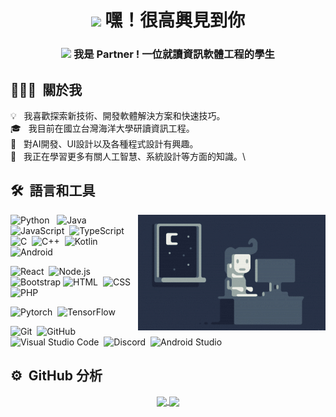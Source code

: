 <h1 align="center"> <img src="https://emojis.slackmojis.com/emojis/images/1531849430/4246/blob-sunglasses.gif?1531849430" width="36"/> 嘿！很高興見到你 </h1>

<h3 align="center"> 
    <img src="https://media.giphy.com/media/hvRJCLFzcasrR4ia7z/giphy.gif" width="21"></a> 我是 Partner ! 一位就讀資訊軟體工程的學生
</h3> 

## 👨🏻‍💻 &nbsp;關於我

💡 &nbsp;   我喜歡探索新技術、開發軟體解決方案和快速技巧。\
🎓 &nbsp;   我目前在國立台灣海洋大學研讀資訊工程。\
🎯 &nbsp;   對AI開發、UI設計以及各種程式設計有興趣。\
🌱 &nbsp;   我正在學習更多有關人工智慧、系統設計等方面的知識。\

## 🛠 &nbsp;語言和工具

![Python](https://img.shields.io/badge/-Python-05122A?style=flat&logo=python) 
<img alt="Night Coding" src="https://raw.githubusercontent.com/AVS1508/AVS1508/master/assets/Night-Coding.gif" align="right"/>
&nbsp;
![Java](https://img.shields.io/badge/-Java-05122A?style=flat&logo=java)&nbsp;
![JavaScript](https://img.shields.io/badge/-JavaScript-05122A?style=flat&logo=javascript)&nbsp;
![TypeScript](https://img.shields.io/badge/-TypeScript-05122A?style=flat&logo=typeScript)&nbsp;
![C](https://img.shields.io/badge/-C-05122A?style=flat&logo=C)&nbsp;
![C++](https://img.shields.io/badge/-C++-05122A?style=flat&logo=C%2B%2B)&nbsp;
![Kotlin](https://img.shields.io/badge/-Kotlin-05122A?style=flat&logo=kotlin)&nbsp;
![Android](https://img.shields.io/badge/-Android-05122A?style=flat&logo=android)&nbsp;

![React](https://img.shields.io/badge/-React-05122A?style=flat&logo=react)&nbsp;
![Node.js](https://img.shields.io/badge/-Node.js-05122A?style=flat&logo=node.js)&nbsp;
![Bootstrap](https://img.shields.io/badge/-Bootstrap-05122A?style=flat&logo=bootstrap&logoColor=563D7C)
![HTML](https://img.shields.io/badge/-HTML-05122A?style=flat&logo=HTML5)&nbsp;
![CSS](https://img.shields.io/badge/-CSS-05122A?style=flat&logo=CSS3&logoColor=1572B6)&nbsp;
![PHP](https://img.shields.io/badge/-PHP-05122A?style=flat&logo=PHP&logoColor=1572B6)&nbsp;

![Pytorch](https://img.shields.io/badge/-Pytorch-05122A?style=flat&logo=pytorch&logoColor=1572B6)&nbsp;
![TensorFlow](https://img.shields.io/badge/-TensorFlow-05122A?style=flat&logo=tensorflow&logoColor=1572B6)&nbsp;

![Git](https://img.shields.io/badge/-Git-05122A?style=flat&logo=git)&nbsp;
![GitHub](https://img.shields.io/badge/-GitHub-05122A?style=flat&logo=github)&nbsp;
![Visual Studio Code](https://img.shields.io/badge/-Visual%20Studio%20Code-05122A?style=flat&logo=visual-studio-code&logoColor=007ACC)&nbsp;
![Discord](https://img.shields.io/badge/-Discord-05122A?style=flat&logo=discord)&nbsp;
![Android Studio](https://img.shields.io/badge/-Android%20Studio-05122A?style=flat&logo=androidstudio)&nbsp;

## ⚙️ &nbsp;GitHub 分析

<div align="center"> 
  <a href="https://github.com/anuraghazra/github-readme-stats">
    <img align="center" src="https://github-readme-stats.vercel.app/api?username=partner0487&hide_title=true&show_icons=true&count_private=true&theme=radical&count_private=true" />
  </a>
  <a href="https://github.com/anuraghazra/github-readme-stats">
    <img align="center" src="https://github-readme-stats.vercel.app/api/top-langs/?username=partner0487&layout=compact&theme=radical&count_private=true" />
  </a>
  
</div>
